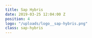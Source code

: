 ```yaml
---
title: Sap Hybris
date: 2019-03-25 12:04:00 Z
position: 4
logo: "/uploads/logo__sap-hybris.png"
class: sap-hybris
---
```

